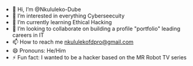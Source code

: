 - 👋 Hi, I’m @Nkululeko-Dube
- 👀 I’m interested in everything Cyberseecuity
- 🌱 I’m currently learning Ethical Hacking
- 💞️ I’m looking to collaborate on building a profile "portfolio" leading careers in IT
- 📫 How to reach me nkululekofdpro@gmail.com
- 😄 Pronouns: He/Him
- ⚡ Fun fact: I wanted to be a hacker based on the MR Robot TV series

<!---
Nkululeko-Dube/Nkululeko-Dube is a ✨ special ✨ repository because its `README.md` (this file) appears on your GitHub profile.
You can click the Preview link to take a look at your changes.
--->
